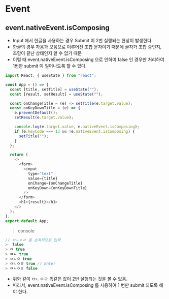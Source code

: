 # Event

## event.nativeEvent.isComposing
+ Input 에서 한글을 사용하는 경우 Submit 이 2번 실행되는 현상이 발생한다.
+ 한글의 경우 자음과 모음으로 이루어진 조합 문자이기 때문에 글자가 조합 중인지, 조합이 끝난 상태인지 알 수 없기 때문
+ 이럴 때 event.nativeEvent.isComposing 으로 인하여 false 인 경우만 처리하여 1번만 submit 이 일어나도록 할 수 있다.
``` javascript
import React, { useState } from "react";

const App = () => {
  const [title, setTitle] = useState("");
  const [result, setResult] = useState("");

  const onChangeTitle = (e) => setTitle(e.target.value);
  const onKeyDownTitle = (e) => {
    e.preventDefault();
    setResult(e.target.value);

    console.log(e.target.value, e.nativeEvent.isComposing);
    if (e.keyCode === 13 && !e.nativeEvent.isComposing) {
      setTitle("");
    }
  };

  return (
    <>
      <form>
        <input
          type="text"
          value={title}
          onChange={onChangeTitle}
          onKeyDown={onKeyDownTitle}
        />
      </form>
      <h1>{result}</h1>
    </>
  );
};
export default App;
```
> console
``` javascript
// ㅁㄴㅇㄹ 을 순차적으로 입력
>  false
> ㅁ true
> ㅁㄴ true
> ㅁㄴㅇ true
> ㅁㄴㅇㄹ true // Enter
> ㅁㄴㅇㄹ false
```
* 위와 같이 ㅁㄴㅇㄹ 똑같은 값이 2번 실행되는 것을 볼 수 있음.
* 따라서, event.nativeEvent.isComposing 를 사용하여 1 번만 submit 되도록 해야 한다.
